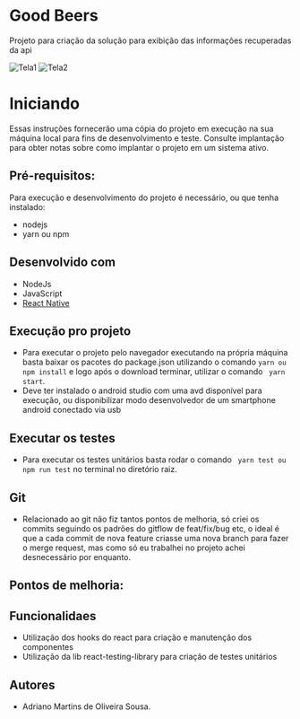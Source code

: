 # Good Beers
Projeto para criação da solução para exibição das informações recuperadas da api

![Tela1](https://i.imgur.com/NUtTJa5.png)
![Tela2](https://i.imgur.com/t62StpS.png)

# Iniciando
Essas instruções fornecerão uma cópia do projeto em execução na sua máquina local para fins de desenvolvimento e teste. Consulte implantação para obter notas sobre como implantar o projeto em 
um sistema ativo.

## Pré-requisitos:
Para execução e desenvolvimento do projeto é necessário, ou que tenha instalado:
- nodejs
- yarn ou npm



## Desenvolvido com
 - NodeJs
 - JavaScript
 - [React Native](https://reactjs.org/)
 


## Execução pro projeto
 - Para executar o projeto pelo navegador executando na própria máquina basta baixar os pacotes do package.json 
 utilizando o comando ``` yarn ou npm install ``` e logo após o download terminar, utilizar o comando ``` yarn start```.
 - Deve ter instalado o android studio com uma avd disponível para execução, ou disponibilizar modo desenvolvedor de um smartphone android conectado via usb
 

## Executar os testes 
- Para executar os testes unitários basta rodar o comando ``` yarn test ou npm run test``` no terminal no diretório raiz.


## Git
- Relacionado ao git não fiz tantos pontos de melhoria, só criei os commits seguindo os padrões do gitflow de feat/fix/bug etc, o ideal é que a cada commit de nova feature criasse uma nova branch para fazer o merge request, mas como só eu trabalhei no projeto achei desnecessário por enquanto.


## Pontos de melhoria:


## Funcionalidaes
- Utilização dos hooks do react para criação e manutenção dos componentes
- Utilização da lib react-testing-library para criação de testes unitários


## Autores
- Adriano Martins de Oliveira Sousa.

